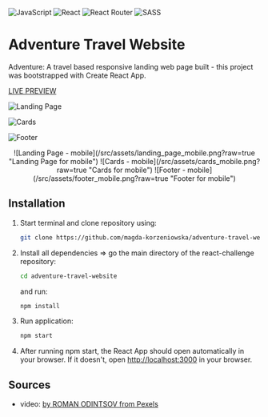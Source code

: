 ![JavaScript](https://img.shields.io/badge/javascript-%23323330.svg?style=for-the-badge&logo=javascript&logoColor=%23F7DF1E) ![React](https://img.shields.io/badge/React-20232A?style=for-the-badge&logo=react&logoColor=61DAFB) ![React Router](https://img.shields.io/badge/React_Router-CA4245?style=for-the-badge&logo=react-router&logoColor=white) ![SASS](https://img.shields.io/badge/SASS-hotpink.svg?style=for-the-badge&logo=SASS&logoColor=white)

# Adventure Travel Website

Adventure: A travel based responsive landing web page built - this project was bootstrapped with Create React App.

[LIVE PREVIEW](https://magda-korzeniowska.github.io/adventure-travel-website/)

![Landing Page](/src/assets/landing_page.png?raw=true "Landing Page")

![Cards](/src/assets/cards.png?raw=true "Cards")

![Footer](/src/assets/footer.png?raw=true "Footer")

<div align="middle">
![Landing Page - mobile](/src/assets/landing_page_mobile.png?raw=true "Landing Page for mobile")
![Cards - mobile](/src/assets/cards_mobile.png?raw=true "Cards for mobile")
![Footer - mobile](/src/assets/footer_mobile.png?raw=true "Footer for mobile")
</div>

## Installation

1. Start terminal and clone repository using:
   ```bash
   git clone https://github.com/magda-korzeniowska/adventure-travel-website
   ```
2. Install all dependencies => go the main directory of the react-challenge repository:

   ```bash
   cd adventure-travel-website
   ```

   and run:

   ```bash
   npm install
   ```

3. Run application:

   ```bash
   npm start
   ```

4. After running npm start, the React App should open automatically in your browser. If it doesn't, open [http://localhost:3000](http://localhost:3000) in your browser.

## Sources

- video: [by ROMAN ODINTSOV from Pexels](https://www.pexels.com/pl-pl/@roman-odintsov/)
